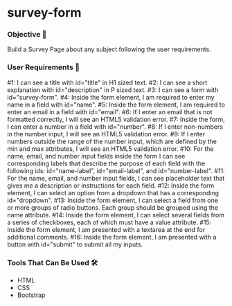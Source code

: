 # survey-form

### Objective 🎯
Build a Survey Page about any subject following the user requirements.

### User Requirements 📜
#1: I can see a title with id="title" in H1 sized text.
#2: I can see a short explanation with id="description" in P sized text.
#3: I can see a form with id="survey-form".
#4: Inside the form element, I am required to enter my name in a field with id="name".
#5: Inside the form element, I am required to enter an email in a field with id="email".
#6: If I enter an email that is not formatted correctly, I will see an HTML5 validation error.
#7: Inside the form, I can enter a number in a field with id="number".
#8: If I enter non-numbers in the number input, I will see an HTML5 validation error.
#9: If I enter numbers outside the range of the number input, which are defined by the min and max attributes, I will see an HTML5 validation error.
#10: For the name, email, and number input fields inside the form I can see corresponding labels that describe the purpose of each field with the following ids: id="name-label", id="email-label", and id="number-label".
#11: For the name, email, and number input fields, I can see placeholder text that gives me a description or instructions for each field.
#12: Inside the form element, I can select an option from a dropdown that has a corresponding id="dropdown".
#13: Inside the form element, I can select a field from one or more groups of radio buttons. Each group should be grouped using the name attribute.
#14: Inside the form element, I can select several fields from a series of checkboxes, each of which must have a value attribute.
#15: Inside the form element, I am presented with a textarea at the end for additional comments.
#16: Inside the form element, I am presented with a button with id="submit" to submit all my inputs.
<!-- - Have an title element with an **id title**.
- Use an **id description**  in a **p** label which contain a descriptive text.
- Use a **form** label with an **id survey-form**.
- Within the **form** element, It has an **input** label with the corresponding **id name**.
- It has an **input** label with the corresponding **id email** and it needs an validation error method.
- You should use an element with an **id number** to put a number using  min and max attributes.
- The name, email, and number input fields inside the form have the corresponding labels that describe the purpose of each field with the following ids: **id name-label** **id email-label**, and **id number-label**. Also, they need a placeholder hat gives a description or instructions for each field.
- Use an element to select between options with an **id dropdown**
- A field from one or more groups of radio buttons. Each group should be grouped using the **name** attribute.
- Several fields from a series of checkboxes, each of which must have a **value** attribute.
-  A **textarea** at the end for additional comments.
- Use a button with **id submit** to submit all my inputs. -->

### Tools That Can Be Used 🛠
- HTML
- CSS
- Bootstrap
